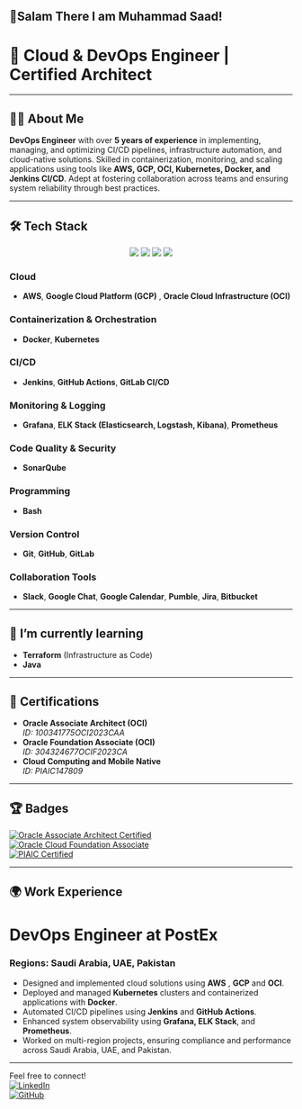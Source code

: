 ## 🌟Salam There I am Muhammad Saad!

# 🚀 Cloud & DevOps Engineer | Certified Architect 

---

## 👨‍💻 About Me  
**DevOps Engineer** with over **5 years of experience** in implementing, managing, and optimizing CI/CD pipelines, infrastructure automation, and cloud-native solutions. Skilled in containerization, monitoring, and scaling applications using tools like **AWS, GCP, OCI, Kubernetes, Docker, and Jenkins CI/CD**. Adept at fostering collaboration across teams and ensuring system reliability through best practices.  

---

## 🛠 Tech Stack  

<p align="center">
  <a href="https://aws.amazon.com" target="_blank"><img src="https://img.shields.io/badge/Amazon%20AWS-orange?style=for-the-badge&logo=amazonaws&logoColor=white"></a>
  <a href="https://kubernetes.io" target="_blank"><img src="https://img.shields.io/badge/Kubernetes-lightblue?style=for-the-badge&logo=kubernetes&logoColor=white"></a>
  <a href="https://www.docker.com" target="_blank"><img src="https://img.shields.io/badge/Docker-2496ED?style=for-the-badge&logo=docker&logoColor=white"></a>
  <a href="https://www.jenkins.io" target="_blank"><img src="https://img.shields.io/badge/Jenkins-gray?style=for-the-badge&logo=jenkins&logoColor=white"></a>
</p> 

### Cloud  
- **AWS**, **Google Cloud Platform (GCP)** , **Oracle Cloud Infrastructure (OCI)** 

### Containerization & Orchestration  
- **Docker**, **Kubernetes**  

### CI/CD  
- **Jenkins**, **GitHub Actions**, **GitLab CI/CD**  

### Monitoring & Logging  
- **Grafana**, **ELK Stack (Elasticsearch, Logstash, Kibana)**, **Prometheus**  

### Code Quality & Security  
- **SonarQube**

### Programming   
- **Bash**

### Version Control  
- **Git**, **GitHub**, **GitLab**  

### Collaboration Tools  
- **Slack**, **Google Chat**, **Google Calendar**, **Pumble**, **Jira**, **Bitbucket** 
---

## 🌱 I’m currently learning  
- **Terraform** (Infrastructure as Code)  
- **Java**  

---

## 🏅 Certifications  

- **Oracle Associate Architect (OCI)**  
  *ID: 100341775OCI2023CAA*  
- **Oracle Foundation Associate (OCI)**  
  *ID: 304324677OCIF2023CA*  
- **Cloud Computing and Mobile Native**  
  *ID: PIAIC147809*  

---

## 🏆 Badges  

[![Oracle Associate Architect Certified](https://img.shields.io/badge/Oracle%20Associate%20Architect-Certified-red?style=for-the-badge&logo=oracle&logoColor=white)](https://www.oracle.com)  
[![Oracle Cloud Foundation Associate](https://img.shields.io/badge/Oracle%20Cloud%20Foundation-Associate-red?style=for-the-badge&logo=oracle&logoColor=white)](https://www.oracle.com)  
[![PIAIC Certified](https://img.shields.io/badge/PIAIC-Certified-green?style=for-the-badge&logo=government&logoColor=white)](https://piaic.org)

---

## 🌍 Work Experience  

# **DevOps Engineer** at **PostEx**  
### Regions: **Saudi Arabia**, **UAE**, **Pakistan**  

- Designed and implemented cloud solutions using **AWS** , **GCP** and **OCI**.  
- Deployed and managed **Kubernetes** clusters and containerized applications with **Docker**.  
- Automated CI/CD pipelines using **Jenkins** and **GitHub Actions**.  
- Enhanced system observability using **Grafana, ELK Stack**, and **Prometheus**.  
- Worked on multi-region projects, ensuring compliance and performance across Saudi Arabia, UAE, and Pakistan.  

---

Feel free to connect!  
[![LinkedIn](https://img.shields.io/badge/LinkedIn-0A66C2?style=for-the-badge&logo=linkedin&logoColor=white)](https://www.linkedin.com/in/msaadamin1/)  
[![GitHub](https://img.shields.io/badge/GitHub-181717?style=for-the-badge&logo=github&logoColor=white)](https://github.com/SaadInTech/)
